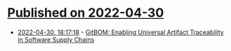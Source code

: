 # [Published on 2022-04-30](index.md)

* [2022-04-30, 18:17:18](https://news.ycombinator.com/item?id=31217977) - [GitBOM: Enabling Universal Artifact Traceability in Software Supply Chains](https://gitbom.dev/resources/whitepaper/)
